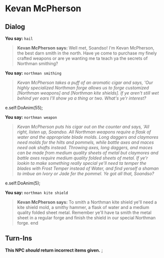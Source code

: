 # Kevan McPherson
## Dialog

**You say:** `hail`



>**Kevan McPherson says:** Well met, Soandso! I'm Kevan McPherson, the best darn smith in the north. Have ye come to purchase my finely crafted weapons or are ye wanting me ta teach ya the secrets of Northman smithing?

**You say:** `northman smithing`



>*Kevan McPherson takes a puff of an aromatic cigar and says, 'Our highly specialized Northman forge allows us to forge customized [Northman weapons] and [Northman kite shields]. If ye aren't still wet behind yer ears I'll show ya a thing or two. What's ye'r interest?*


e.self:DoAnim(55);

**You say:** `northman weapon`



>*Kevan McPherson puts his cigar out on the counter and says, 'All right, listen up, Soandso. All Northman weapons require a flask of water and the appropriate blade molds. Long daggers and claymores need molds for the hilts and pommels, while battle axes and maces need oak shafts instead. Throwing axes, long daggers, and maces can be made from medium quality sheets of metal but claymores and battle axes require medium quality folded sheets of metal. If ye'r lookin ta make something really special ye'll need ta temper the blades with Frost Temper instead of Water, and find yerself a shaman to imbue an Ivory or Jade fer the pommel. Ye got all that, Soandso?*


e.self:DoAnim(5);

**You say:** `northman kite shield`



>**Kevan McPherson says:** To smith a Northman kite shield ye'll need a kite shield mold, a smithy hammer, a flask of water and a medium quality folded sheet metal. Remember ye'll have ta smith the metal sheet in a regular forge and finish the shield in our special Northman forge.
end

## Turn-Ins



**This NPC *should* return incorrect items given.**
;